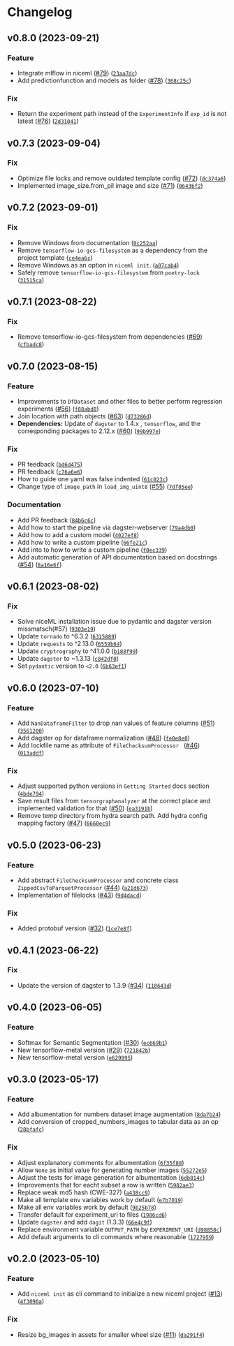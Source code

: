 # Changelog

<!--next-version-placeholder-->

## v0.8.0 (2023-09-21)

### Feature

* Integrate mlflow in niceml ([#79](https://github.com/codecentric-oss/niceml/issues/79)) ([`23aa7dc`](https://github.com/codecentric-oss/niceml/commit/23aa7dce5de354d00c674e61099522ee4cfda668))
* Add predictionfunction and models as folder ([#78](https://github.com/codecentric-oss/niceml/issues/78)) ([`368c25c`](https://github.com/codecentric-oss/niceml/commit/368c25c18b3a2de3b82119fb74b7c3f3a4bd53ec))

### Fix

* Return the experiment path instead of the `ExperimentInfo` if `exp_id` is not latest ([#76](https://github.com/codecentric-oss/niceml/issues/76)) ([`2d31041`](https://github.com/codecentric-oss/niceml/commit/2d310411d94aae32e8410b4b0299fc4b06620a4f))

## v0.7.3 (2023-09-04)

### Fix

* Optimize file locks and remove outdated template config ([#72](https://github.com/codecentric-oss/niceml/issues/72)) ([`dc374a6`](https://github.com/codecentric-oss/niceml/commit/dc374a639da2214cea77654e6da3a610f7a31aa5))
* Implemented image_size.from_pil image and size ([#71](https://github.com/codecentric-oss/niceml/issues/71)) ([`0643bf2`](https://github.com/codecentric-oss/niceml/commit/0643bf2c659d3d7d82c4bc9b6a9b46c8ba934e3c))

## v0.7.2 (2023-09-01)

### Fix

* Remove Windows from documentation ([`0c252aa`](https://github.com/codecentric-oss/niceml/commit/0c252aa9e779f42233a810dd242d8934c3edeec9))
* Remove `tensorflow-io-gcs-filesystem` as a dependency from the project template ([`ce4ea6c`](https://github.com/codecentric-oss/niceml/commit/ce4ea6c142cee8ecd611cc80a64863202bed3749))
* Remove Windows as an option in `niceml init`. ([`a07cab4`](https://github.com/codecentric-oss/niceml/commit/a07cab4e641a1d9caf3b8f9b246382b397ed29d9))
* Safely remove `tensorflow-io-gcs-filesystem` from `poetry-lock` ([`31515ca`](https://github.com/codecentric-oss/niceml/commit/31515cadd8c6c1eacaf2000cc6e7e135a4b73257))

## v0.7.1 (2023-08-22)

### Fix

* Remove tensorflow-io-gcs-filesystem from dependencies ([#69](https://github.com/codecentric-oss/niceml/issues/69)) ([`cfbadc8`](https://github.com/codecentric-oss/niceml/commit/cfbadc850e295a69f604a5431c98627fd66ae938))

## v0.7.0 (2023-08-15)

### Feature

* Improvements to `DfDataset` and other files to better perform regression experiments ([#56](https://github.com/codecentric-oss/niceml/issues/56)) ([`f88abd8`](https://github.com/codecentric-oss/niceml/commit/f88abd8083a8202a4354f30e268b55a33037d9f4))
* Join location with path objects ([#63](https://github.com/codecentric-oss/niceml/issues/63)) ([`d73286d`](https://github.com/codecentric-oss/niceml/commit/d73286d5980dda3048025a1f2508650b794de796))
* **Dependencies:** Update of `dagster` to 1.4.x , `tensorflow`, and the corresponding packages to 2.12.x ([#60](https://github.com/codecentric-oss/niceml/issues/60)) ([`99b997e`](https://github.com/codecentric-oss/niceml/commit/99b997e460033ab97db86375b00deff8f5b77b29))

### Fix

* PR feedback ([`bd6d475`](https://github.com/codecentric-oss/niceml/commit/bd6d475514ca1fa0a8538283da9b2ec52590aa3a))
* PR feedback ([`c76a6e6`](https://github.com/codecentric-oss/niceml/commit/c76a6e6292d6d21e616043fd91d392cdfa72e9bb))
* How to guide one yaml was false indented ([`61c023c`](https://github.com/codecentric-oss/niceml/commit/61c023c123e5fe153613f2b5b6505d73e940c470))
* Change type of  `image_path` in `load_img_uint8` ([#55](https://github.com/codecentric-oss/niceml/issues/55)) ([`7df85ee`](https://github.com/codecentric-oss/niceml/commit/7df85ee5ba3980a8b90e267e5a0b6f56c3254ef5))

### Documentation

* Add PR feedback ([`84b6c6c`](https://github.com/codecentric-oss/niceml/commit/84b6c6ce2a11bc29a6431b8ebd8f16aa353bb332))
* Add how to start the pipeline via dagster-webserver ([`79a4db0`](https://github.com/codecentric-oss/niceml/commit/79a4db0014ce684fcec4d23ea923f02de52688ef))
* Add how to add a custom model ([`4027ef8`](https://github.com/codecentric-oss/niceml/commit/4027ef8727bbca24370aa703b26873618d4e627f))
* Add how to write a custom pipeline ([`66fe21c`](https://github.com/codecentric-oss/niceml/commit/66fe21c58fc60d5a355544ebb561a0e9612e9e59))
* Add into to how to write a custom pipeline ([`f0ec339`](https://github.com/codecentric-oss/niceml/commit/f0ec3395729a7362b0fc90754b4f000cbe37b50f))
* Add automatic generation of API documentation based on docstrings ([#54](https://github.com/codecentric-oss/niceml/issues/54)) ([`8a16e6f`](https://github.com/codecentric-oss/niceml/commit/8a16e6ffe9c80a446766721e078f869c256ed1fd))

## v0.6.1 (2023-08-02)

### Fix

* Solve niceML installation issue due to pydantic and dagster version missmatsch(#57) ([`9303e19`](https://github.com/codecentric-oss/niceml/commit/9303e19f8f5080a93030f89a2b560dc081efc191))
* Update `tornado` to ^6.3.2 ([`6315889`](https://github.com/codecentric-oss/niceml/commit/6315889213a422f6b27d75195d97e2d50017be69))
* Update `requests` to ^2.13.0 ([`6559b64`](https://github.com/codecentric-oss/niceml/commit/6559b6466ea56bd204ad468c8fb65d0db8257e55))
* Update `cryptrography` to ^41.0.0 ([`b188f99`](https://github.com/codecentric-oss/niceml/commit/b188f9913ad94c3045957d4dc0928d26d3fdd225))
* Update `dagster` to ~1.3.13 ([`c842df0`](https://github.com/codecentric-oss/niceml/commit/c842df0dd2a01084438108a14ab509439772ff8f))
* Set `pydantic` version to `<2.0` ([`6b63ef1`](https://github.com/codecentric-oss/niceml/commit/6b63ef1b2b57653822419d26a71c89569a65a2cc))

## v0.6.0 (2023-07-10)
### Feature
* Add `NanDataframeFilter` to drop nan values of feature columns ([#51](https://github.com/codecentric-oss/niceml/issues/51)) ([`3561200`](https://github.com/codecentric-oss/niceml/commit/3561200187c4073e2aec4631dd54572bd0686a11))
* Add dagster op for dataframe normalization ([#48](https://github.com/codecentric-oss/niceml/issues/48)) ([`fe0e8e0`](https://github.com/codecentric-oss/niceml/commit/fe0e8e07a3792ae830bddd5cdf904017f67d148b))
* Add lockfile name as attribute of `FileChecksumProcessor ` ([#46](https://github.com/codecentric-oss/niceml/issues/46)) ([`013addf`](https://github.com/codecentric-oss/niceml/commit/013addfdcf3d23de3c025a1e4c95b7c11fd0a0ac))

### Fix
* Adjust supported python versions in `Getting Started` docs section ([`4bde794`](https://github.com/codecentric-oss/niceml/commit/4bde794d881d9c1c397d86a61bb040e1f96cbec8))
* Save result files from `tensorgraphanalyzer` at the correct place and implemented validation for that ([#50](https://github.com/codecentric-oss/niceml/issues/50)) ([`ea3191b`](https://github.com/codecentric-oss/niceml/commit/ea3191b3c0fc31d7e435b30a74c16751c939a3b3))
* Remove temp directory from hydra search path. Add hydra config mapping factory ([#47](https://github.com/codecentric-oss/niceml/issues/47)) ([`6660ec9`](https://github.com/codecentric-oss/niceml/commit/6660ec91484c40fb21fdb3335e1244f24d757923))

## v0.5.0 (2023-06-23)
### Feature
* Add abstract `FileChecksumProcessor` and concrete class `ZippedCsvToParquetProcessor` ([#44](https://github.com/codecentric-oss/niceml/issues/44)) ([`a21d673`](https://github.com/codecentric-oss/niceml/commit/a21d67300705f3f1f4fc1515c567adef74ecfec5))
* Implementation of filelocks ([#43](https://github.com/codecentric-oss/niceml/issues/43)) ([`9d4dacd`](https://github.com/codecentric-oss/niceml/commit/9d4dacd7e9b09a764f45fdf2dc1c5c701dc19535))

### Fix
* Added protobuf version ([#32](https://github.com/codecentric-oss/niceml/issues/32)) ([`1ce7e8f`](https://github.com/codecentric-oss/niceml/commit/1ce7e8f2c25d7ba9035ad13ab7df6753e9746497))

## v0.4.1 (2023-06-22)
### Fix
* Update the version of dagster to 1.3.9 ([#34](https://github.com/codecentric-oss/niceml/issues/34)) ([`118643d`](https://github.com/codecentric-oss/niceml/commit/118643d5742d189ba414d34080897390939cfd24))

## v0.4.0 (2023-06-05)
### Feature
* Softmax for Semantic Segmentation ([#30](https://github.com/codecentric-oss/niceml/issues/30)) ([`ec669b1`](https://github.com/codecentric-oss/niceml/commit/ec669b1bd9cf1c8e355707fcec75d3e1dcb50bde))
* New tensorflow-metal version ([#29](https://github.com/codecentric-oss/niceml/issues/29)) ([`721842b`](https://github.com/codecentric-oss/niceml/commit/721842b2f656fe200634290015dad721aab05a61))
* New tensorflow-metal version ([`e629895`](https://github.com/codecentric-oss/niceml/commit/e629895a8012edb7520c6d816e1dc961a46b621d))

## v0.3.0 (2023-05-17)
### Feature
* Add albumentation for numbers dataset  image augmentation ([`8da7b24`](https://github.com/codecentric-oss/niceml/commit/8da7b248bc6691c05da54758aae4974f39ff9fe8))
* Add conversion of cropped_numbers_images to tabular data as an op ([`28bfafc`](https://github.com/codecentric-oss/niceml/commit/28bfafc58d53ac766a318056a751ab1b461d79fd))

### Fix
* Adjust explanatory comments for albumentation ([`6f35f88`](https://github.com/codecentric-oss/niceml/commit/6f35f882645ca1e11d0815dba9fd1b5b13a0c94d))
* Allow `None` as initial value for generating number images ([`55272e5`](https://github.com/codecentric-oss/niceml/commit/55272e55ec26cafddbed69172188c0a0779bda56))
* Adjust the tests for image generation for albumentation ([`6db814c`](https://github.com/codecentric-oss/niceml/commit/6db814cf157657cbddee172b78d966dfd64d1345))
* Improvements that for eacht subset a row is written ([`5982ae3`](https://github.com/codecentric-oss/niceml/commit/5982ae3a715410ea1b354bd3891aefd7840c309f))
* Replace weak md5 hash (CWE-327) ([`a438cc9`](https://github.com/codecentric-oss/niceml/commit/a438cc932830e39f04666486c2276d5cca57c679))
* Make all template env variables work by default ([`e7b7019`](https://github.com/codecentric-oss/niceml/commit/e7b70193aed4d5d5b6bd23dfc82e3155fbb0f955))
* Make all env variables work by default ([`9b25b78`](https://github.com/codecentric-oss/niceml/commit/9b25b78d69546f18a09e011b2a5fd3b56c4226c9))
* Transfer default for experiment_uri to files ([`1986cd6`](https://github.com/codecentric-oss/niceml/commit/1986cd64586cee07d6ab757175a304230dcab2cf))
* Update `dagster` and add `dagit` (1.3.3) ([`66e4c9f`](https://github.com/codecentric-oss/niceml/commit/66e4c9f678a0b0f7adc3267c8cecff9b3596ab32))
* Replace environment variable `OUTPUT_PATH` by `EXPERIMENT_URI` ([`d98858c`](https://github.com/codecentric-oss/niceml/commit/d98858c0fbd82fa66761a88aa06f58f730cb5e55))
* Add default arguments to cli commands where reasonable ([`1727959`](https://github.com/codecentric-oss/niceml/commit/17279597b2888b3aea85d0983c7b26712c404393))

## v0.2.0 (2023-05-10)
### Feature
* Add `niceml init` as cli command to initialize a new niceml project ([#13](https://github.com/codecentric-oss/niceml/issues/13)) ([`4f3090a`](https://github.com/codecentric-oss/niceml/commit/4f3090acbc68db2d63f3d42ce7a20aa64f229643))

### Fix
* Resize bg_images in assets for smaller wheel size ([#11](https://github.com/codecentric-oss/niceml/issues/11)) ([`da291f4`](https://github.com/codecentric-oss/niceml/commit/da291f4c230fa5a186f441432596e26eac4460fb))
